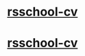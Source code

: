 # [rsschool-cv](https://KirillEvg.github.io/rsschool-cv/cv)
# [rsschool-cv](https://KirillEvg.github.io/rsschool-cv-html/index.html)
